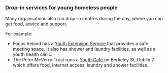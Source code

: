 ###  **Drop-in services for young homeless people**

Many organisations also run drop-in centres during the day, where you can get
food, advice and support.

For example:

  * Focus Ireland has a [ Youth Extension Service ](https://www.focusireland.ie/get-help/extension/) that provides a safe meeting space. It also has shower and laundry facilities, as well as a youth health clinic. 
  * The Peter McVerry Trust runs a [ Youth Café ](https://pmvtrust.ie/services/prevention/youth-cafe/) on Berkeley St, Dublin 7 which offers food, internet access, laundry and shower facilities. 
